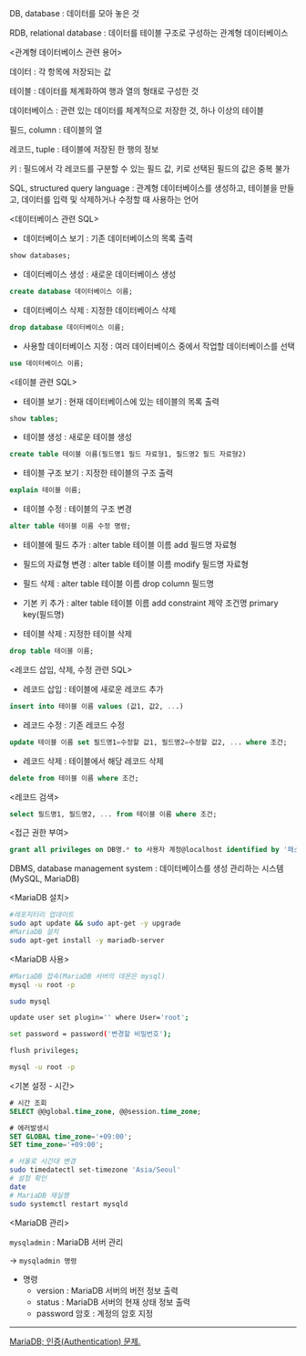 DB, database : 데이터를 모아 놓은 것

RDB, relational database : 데이터를 테이블 구조로 구성하는 관계형 데이터베이스

<관계형 데이터베이스 관련 용어>

데이터 : 각 항목에 저장되는 값

테이블 : 데이터를 체계화하여 행과 열의 형태로 구성한 것

데이터베이스 : 관련 있는 데이터를 체계적으로 저장한 것, 하나 이상의 테이블

필드, column : 테이블의 열

레코드, tuple : 테이블에 저장된 한 행의 정보

키 : 필드에서 각 레코드를 구분할 수 있는 필드 값, 키로 선택된 필드의 값은 중복 불가

SQL, structured query language : 관계형 데이터베이스를 생성하고, 테이블을 만들고, 데이터를 입력 및 삭제하거나 수정할 때 사용하는 언어

<데이터베이스 관련 SQL>

- 데이터베이스 보기 : 기존 데이터베이스의 목록 출력

```sql
show databases;
```

- 데이터베이스 생성 : 새로운 데이터베이스 생성

```sql
create database 데이터베이스 이름;
```

- 데이터베이스 삭제 : 지정한 데이터베이스 삭제

```sql
drop database 데이터베이스 이름;
```

- 사용할 데이터베이스 지정 : 여러 데이터베이스 중에서 작업할 데이터베이스를 선택

```sql
use 데이터베이스 이름;
```

<테이블 관련 SQL>

- 테이블 보기 : 현재 데이터베이스에 있는 테이블의 목록 출력

```sql
show tables;
```

- 테이블 생성 : 새로운 테이블 생성

```sql
create table 테이블 이름(필드명1 필드 자료형1, 필드명2 필드 자료형2)
```

- 테이블 구조 보기 : 지정한 테이블의 구조 출력

```sql
explain 테이블 이름;
```

- 테이블 수정 : 테이블의 구조 변경

```sql
alter table 테이블 이름 수정 명령;
```

- 테이블에 필드 추가 : alter table 테이블 이름 add 필드명 자료형
- 필드의 자료형 변경 : alter table 테이블 이름 modify 필드명 자료형
- 필드 삭제 : alter table 테이블 이름 drop column 필드명
- 기본 키 추가 : alter table 테이블 이름 add constraint 제약 조건명 primary key(필드명)

- 테이블 삭제 : 지정한 테이블 삭제

```sql
drop table 테이블 이름;
```

<레코드 삽입, 삭제, 수정 관련 SQL>

- 레코드 삽입 : 테이블에 새로운 레코드 추가

```sql
insert into 테이블 이름 values (값1, 값2, ...)
```

- 레코드 수정 : 기존 레코드 수정

```sql
update 테이블 이름 set 필드명1=수정할 값1, 필드명2=수정할 값2, ... where 조건;
```

- 레코드 삭제 : 테이블에서 해당 레코드 삭제

```sql
delete from 테이블 이름 where 조건;
```

<레코드 검색>

```sql
select 필드명1, 필드명2, ... from 테이블 이름 where 조건;
```

<접근 권한 부여>

```sql
grant all privileges on DB명.* to 사용자 계정@localhost identified by '패스워드'
```

DBMS, database management system : 데이터베이스를 생성 관리하는 시스템(MySQL, MariaDB)

<MariaDB 설치>

```bash
#레포지터리 업데이트
sudo apt update && sudo apt-get -y upgrade
#MariaDB 설치
sudo apt-get install -y mariadb-server
```

<MariaDB 사용>

```bash
#MariaDB 접속(MariaDB 서버의 데몬은 mysql)
mysql -u root -p
```

```bash
sudo mysql

update user set plugin='' where User='root';

set password = password('변경할 비밀번호');

flush privileges;

mysql -u root -p
```

<기본 설정 - 시간>

```sql
# 시간 조회
SELECT @@global.time_zone, @@session.time_zone;

# 에러발생시
SET GLOBAL time_zone='+09:00';
SET time_zone='+09:00';
```

```bash
# 서울로 시간대 변경
sudo timedatectl set-timezone 'Asia/Seoul'
# 설정 확인
date
# MariaDB 재실행
sudo systemctl restart mysqld
```

<MariaDB 관리>

`mysqladmin` : MariaDB 서버 관리

→ `mysqladmin 명령`

- 명령
    - version : MariaDB 서버의 버전 정보 출력
    - status : MariaDB 서버의 현재 상태 정보 출력
    - password 암호 : 계정의 암호 지정

---

[MariaDB; 인증(Authentication) 문제.](https://www.nemonein.xyz/2019/07/2254/)

